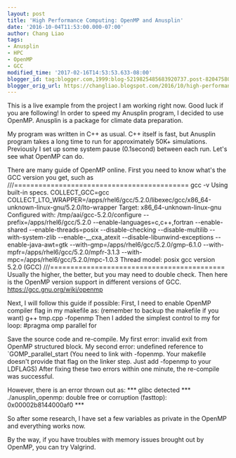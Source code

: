 ```yaml
---
layout: post
title: 'High Performance Computing: OpenMP and Anusplin'
date: '2016-10-04T11:53:00.000-07:00'
author: Chang Liao
tags:
- Anusplin
- HPC
- OpenMP
- GCC
modified_time: '2017-02-16T14:53:53.633-08:00'
blogger_id: tag:blogger.com,1999:blog-5219825485683920737.post-8204758025720372101
blogger_orig_url: https://changliao.blogspot.com/2016/10/high-performance-computing-002.html
---
```


This is a live example from the project I am working right now. Good luck if you are following!
In order to speed my Anusplin program, I decided to use OpenMP. Anusplin is a package for climate data preparation. 

My program was written in C++ as usual. C++ itself is fast, but Anusplin program takes a long time to run for approximately 50K+ simulations. Previously I set up some system pause (0.1second) between each run. Let's see what OpenMP can do.

There are many guide of OpenMP online.
First you need to know what's the GCC version you get, such as
///===========================================
gcc -v
Using built-in specs.
COLLECT_GCC=gcc
COLLECT_LTO_WRAPPER=/apps/rhel6/gcc/5.2.0/libexec/gcc/x86_64-unknown-linux-gnu/5.2.0/lto-wrapper
Target: x86_64-unknown-linux-gnu
Configured with: /tmp/aai/gcc-5.2.0/configure --prefix=/apps/rhel6/gcc/5.2.0 --enable-languages=c,c++,fortran --enable-shared --enable-threads=posix --disable-checking --disable-multilib --with-system-zlib --enable-__cxa_atexit --disable-libunwind-exceptions --enable-java-awt=gtk --with-gmp=/apps/rhel6/gcc/5.2.0/gmp-6.1.0 --with-mpfr=/apps/rhel6/gcc/5.2.0/mpfr-3.1.3 --with-mpc=/apps/rhel6/gcc/5.2.0/mpc-1.0.3
Thread model: posix
gcc version 5.2.0 (GCC) 
///===========================================
Usually the higher, the better, but you may need to double check.
Then here is the OpenMP version support in different versions of GCC.
https://gcc.gnu.org/wiki/openmp

Next, I will follow this guide if possible:
First, I need to enable OpenMP compiler flag in my makefile as: (remember to backup the makefile if you want)
g++ tmp.cpp -fopenmp
Then I added the simplest control to my for loop:
#pragma omp parallel for

Save the source code and re-compile.
My first error:
invalid exit from OpenMP structured block.
My second error:
undefined reference to `GOMP_parallel_start
(You need to link with -fopenmp. Your makefile doesn't provide that flag on the linker step. Just add -fopenmp to your LDFLAGS)
After fixing these two errors within one minute, the re-compile was successful.

However, there is an error thrown out as:
*** glibc detected *** ./anusplin_openmp: double free or corruption (fasttop): 0x00002b8144000af0 ***

So after some research, I have set a few variables as private in the OpenMP and everything works now.

By the way, if you have troubles with memory issues brought out by OpenMP, you can try Valgrind.



